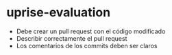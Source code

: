 # uprise-evaluation

- Debe crear un pull request con el código modificado
- Describir correctamente el pull request
- Los comentarios de los commits deben ser claros
